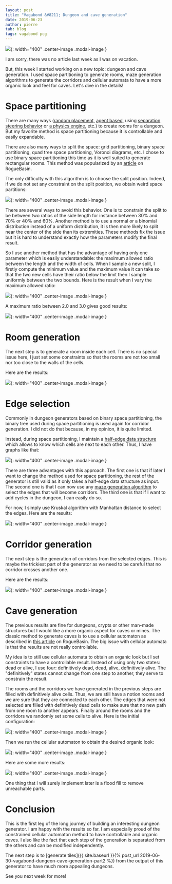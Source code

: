 ```yaml
---
layout: post
title: "Vagabond &#8211; Dungeon and cave generation"
date: 2019-06-23
author: pierre
tab: blog
tags: vagabond pcg
---
```


![](/media/img/vagabond-dungeon-cave-generation/cave_generation.gif){: width="400" .center-image .modal-image }

I am sorry, there was no article last week as I was on vacation.

But, this week I started working on a new topic: dungeon and cave generation. I used space partitioning to generate rooms, maze generation algorithms to generate the corridors and cellular automata to have a more organic look and feel for caves. Let's dive in the details!

<!--more-->

# Space partitioning

There are many ways ([random placement](https://gamedevelopment.tutsplus.com/tutorials/create-a-procedurally-generated-dungeon-cave-system--gamedev-10099), [agent based](http://pcgbook.com/wp-content/uploads/chapter03.pdf), using [separation steering behavior](https://www.reddit.com/r/roguelikes/comments/1dodsv/my_procedural_dungeon_generation_algorithm/) or [a physics engine](https://www.gamasutra.com/blogs/AAdonaac/20150903/252889/Procedural_Dungeon_Generation_Algorithm.php), etc.) to create rooms for a dungeon. But my favorite method is space partitioning because it is controllable and easily expandable.

There are also many ways to split the space: grid partitioning, binary space partitioning, quad tree space partitioning, Voronoi diagrams, etc. I chose to use binary space partitioning this time as it is well suited to generate rectangular rooms. This method was popularized by an [article](http://roguebasin.roguelikedevelopment.org/index.php?title=Basic_BSP_Dungeon_generation) on RogueBasin.

The only difficulty with this algorithm is to choose the split position. Indeed, if we do not set any constraint on the split position, we obtain weird space partitions:

![](/media/img/vagabond-dungeon-cave-generation/bsp_no_constraint.gif){: width="400" .center-image .modal-image }

There are several ways to avoid this behavior. One is to constrain the split to be between two ratios of the side length for instance between 30% and 70% or 40% and 60%. Another method is to use a normal or a binomial distribution instead of a uniform distribution, it is then more likely to split near the center of the side than its extremities. These methods fix the issue but it is hard to understand exactly how the parameters modify the final result.

So I use another method that has the advantage of having only one parameter which is easily understandable: the maximum allowed ratio between the length and the width of cells. When I sample a new split, I firstly compute the minimum value and the maximum value it can take so that the two new cells have their ratio below the limit then I sample uniformly between the two bounds. Here is the result when I vary the maximum allowed ratio:

![](/media/img/vagabond-dungeon-cave-generation/bsp_varying_ratio.gif){: width="400" .center-image .modal-image }

A maximum ratio between 2.0 and 3.0 gives good results:

![](/media/img/vagabond-dungeon-cave-generation/bsp.gif){: width="400" .center-image .modal-image }

# Room generation

The next step is to generate a room inside each cell. There is no special issue here, I just set some constraints so that the rooms are not too small nor too close to the walls of the cells.

Here are the results:

![](/media/img/vagabond-dungeon-cave-generation/rooms.gif){: width="400" .center-image .modal-image }

# Edge selection

Commonly in dungeon generators based on binary space partitioning, the binary tree used during space partitioning is used again for corridor generation. I did not do that because, in my opinion, it is quite limited.

Instead, during space partitioning, I maintain a [half-edge data structure](https://en.wikipedia.org/wiki/Doubly_connected_edge_list) which allows to know which cells are next to each other. Thus, I have graphs like that:

![](/media/img/vagabond-dungeon-cave-generation/graphs.gif){: width="400" .center-image .modal-image }

There are three advantages with this approach. The first one is that if later I want to change the method used for space partitioning, the rest of the generator is still valid as it only takes a half-edge data structure as input. The second one is that I can now use any [maze generation algorithm](https://en.wikipedia.org/wiki/Maze_generation_algorithm) to select the edges that will become corridors. The third one is that if I want to add cycles in the dungeon, I can easily do so.

For now, I simply use Kruskal algorithm with Manhattan distance to select the edges. Here are the results:

![](/media/img/vagabond-dungeon-cave-generation/selected_edges.gif){: width="400" .center-image .modal-image }

# Corridor generation

The next step is the generation of corridors from the selected edges. This is maybe the trickiest part of the generator as we need to be careful that no corridor crosses another one.

Here are the results:

![](/media/img/vagabond-dungeon-cave-generation/corridors.gif){: width="400" .center-image .modal-image }

# Cave generation

The previous results are fine for dungeons, crypts or other man-made structures but I would like a more organic aspect for caves or mines. The classic method to generate caves is to use a cellular automaton as described in [this article](http://www.roguebasin.com/index.php?title=Cellular_Automata_Method_for_Generating_Random_Cave-Like_Levels) on RogueBasin. The big issue with cellular automata is that the results are not really controllable.

My idea is to still use cellular automata to obtain an organic look but I set constraints to have a controllable result. Instead of using only two states: dead or alive, I use four: definitively dead, dead, alive, definitively alive. The "definitively" states cannot change from one step to another, they serve to constrain the result.

The rooms and the corridors we have generated in the previous steps are filled with definitively alive cells. Thus, we are still have a notion rooms and we are sure that they are connected to each other. The edges that were not selected are filled with definitively dead cells to make sure that no new path from one room to another appears. Finally around the rooms and the corridors we randomly set some cells to alive. Here is the initial configuration:

![](/media/img/vagabond-dungeon-cave-generation/cave_initial_configuration.png){: width="400" .center-image .modal-image }

Then we run the cellular automaton to obtain the desired organic look:

![](/media/img/vagabond-dungeon-cave-generation/cellular_automaton.gif){: width="400" .center-image .modal-image }

Here are some more results:

![](/media/img/vagabond-dungeon-cave-generation/caves.gif){: width="400" .center-image .modal-image }

One thing that I will surely implement later is a flood fill to remove unreachable parts.

# Conclusion

This is the first leg of the long journey of building an interesting dungeon generator. I am happy with the results so far. I am especially proud of the constrained cellular automaton method to have controllable and organic caves. I also like the fact that each step of the generation is separated from the others and can be modified independently.

The next step is to [generate tiles]({{ site.baseurl }}{% post_url 2019-06-30-vagabond-dungeon-cave-generation-part2 %}) from the output of this generator to have much more appealing dungeons.

See you next week for more!
